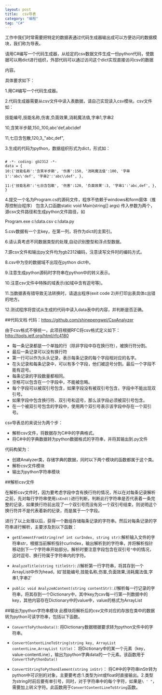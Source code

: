 ```yaml
---
layout: post
title:  csv导表
category: "编程"
tag: "C#"
---
```


工作中我们时常需要把特定的数据表通过代码生成器输出成可以方便访问的数据模块，我们称为导表。

请用C#编写一个代码生成器，从给定的csv数据文件生成一份python代码，使数据可以用dict进行组织，外部代码可以通过访问这个dict实现直接访问csv的数据

内容。

具体要求如下：

1.用C#编写一个代码生成器。

2.代码生成器需要从csv文件中读入表数据，请自己实现读入csv模块。csv文件如：

技能编号,技能名称,伤害,负面效果,消耗魔法值,字串1,字串2

10,含笑半步颠,150,,100,abc'def,abc\def

11,七日含包散,120,3,,"abc,def",

3.生成的代码为python，数据组织形式为dict，形式如：

```

# -*- coding: gb2312 -*-
data = {
10:{'技能名称':'含笑半步颠', '伤害':150, '消耗魔法值':100, '字串1':'abc\'def', '字串2':'abc\\def', },

11:{'技能名称':'七日含包散', '伤害':120, '负面效果':3, '字串1':'abc,def', },
}

```

4.提交一个名为Program.cs的源码文件，程序不依赖于windows和form窗体（推荐控制台程序）
包含入口函数static void Main(string[] args)
传入参数为两个，源csv文件路径和生成python文件路径，如

Program.exe c:\data.csv c:\data.py

5.csv数据有一个主key，在第一列，将作为dict的主索引。

6.请认真考虑不同数据类型的处理,自动识别整型和浮点型数据。

7.源csv文件和输出py文件均为gb2312编码，注意读写文件时的编码方式。

8.csv中为空的数据域不出现在python dict中。

9.注意生成python源码时字符串在python中的转义表示。

10.注意csv文件中特殊的域表示(如域中含有逗号等)。

11.当数据表有错导致无法转换时，请退出程序(exit code 2)并打印出表具体c出错的地方。

12.测试程序将尝试从生成的代码中读入data表中的内容，并判断是否正确。

##代码文档
代码：https://github.com/shinepengwei/CsvAnalyzer

由于csv格式不够统一，此项目根据RFC将csv格式定义如下：http://tools.ietf.org/html/rfc4180

- 每一条记录都是一个单独的行（除非字段中存在换行符），被换行符分割。
- 最后一条记录可以没有换行符
- 第一行可以作为头头记录，表示每条记录的每个字段相对应的名字。
- 在头记录和每条记录中，可以有多个字段，他们被逗号分割。最后一个字段不能有逗号。
- 每条记录的字段数量都相同。
- 空格可以包含在一个字段中，不能被忽略。
- 每个字段可以被双引号包含，如果字段没有被双引号包含，字段中不能出现双引号。
- 如果字段中包含换行符、双引号和逗号，那么该字段必须被双引号包含。
- 在一个被双引号包含的字段中，使用两个双引号表示该字段中存在一个双引号。



csv导表总的来说分为两个步：

- 解析csv文件，将数据存为C#中的字典格式。
- 将C#中的字典数据转为python数据格式的字符串，并将其输出到.py文件

代码构架为：
- 创建Analyzer类，存储字典的数据，同时以下两个模块的函数都属于这个类。
- 解析csv文件模块
- 输出为python字符串模块

##解析csv文件

在解析csv文件时，因为要考虑字段中含有换行符的情况，所以在对每条记录解析之前，先对每行字符串使用`isEnd()`进行判断，判断此行字符串是否代表着一条完整的记录，如果换行符前出现了一个双引号而没有另一个双引号结束，则说明这个换行符并不是代表着新的纪录，而是属于一个字段。

进行了以上处理以后，获得一个数组存储每条记录的字符串。然后对每条记录的字符串进行解析，主要涉及到以下函数：


- `getElementFromString(ref int curIndex, string str)`:解析输入文件的字符串str，根据当前解析指针curIndex，输出解析到的字符串，并将解析指针移动到下一个字符串开始部分。解析时要注意字段包含在双引号`"`中的情况，这时逗号、换行符属于字符串内的字符。

- `AnalyzeTitle(string titleStr)`: //解析第一行字符串，将其存到一个ArrayList中作为head，如'技能编号,技能名称,伤害,负面效果,消耗魔法值,字串1,字串2'

- `public void AnalyzeAContent(string contentStr)`:
//解析每一行记录的字符串，将其存到一个Dictionary中，其中key为cxv每一行第一列数据中的key，其他内容存在Dictionary中的value中，value的格式为ArrayList

##输出为python字符串模块
此模块将解析后的csv文件对应的存放在类中的数据转为python可读字符串，包括以下函数。

- `ConvertToPythonData()`:
将Dictionary数据根据要求转为python文件中的字符串。

- `ConvertContentLineToString(string key, ArrayList contentLine,ArrayList title)`：
将Dictionary中的某一个元素（key，value-contentLine<ArrayList>），输出为python字典data的一个元素。该函数用于`ConvertToPythonData()`

- `ConvertStringToPythonElement(string inStr)`：
将C#中的字符串inStr转为python中可识别的对象，主要要考虑:1.类型为int或float时直接输出。2.类型为string时前后要有单引号，同时，对于字符串中的每个字符，如果是`\ ' "`，需要加上转义字符。此函数用于`ConvertContentLineToString`函数。


